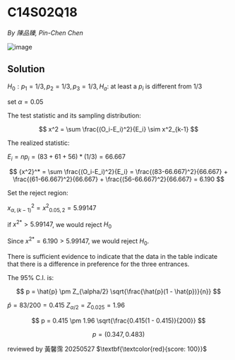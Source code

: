# C14S02Q18
*By 陳品臻, Pin-Chen Chen*

![image](https://github.com/user-attachments/assets/9dcf4fea-64a4-4b0b-bc40-a146ecd8f3d3)

## Solution

$H_0: p_1 = 1/3,p_2 = 1/3,p_3 = 1/3, H_a:$ at least a $p_i$ is different from $1/3$

set $\alpha=0.05$

The test statistic and its sampling distribution:

$$
x^2 = \sum \frac{(O_i-E_i)^2}{E_i} \sim x^2_{k-1}
$$

The realized statistic:

$E_i = np_i = (83+61+56)*(1/3) = 66.667$

$$
{x^2}^* = \sum \frac{(O_i-E_i)^2}{E_i} = \frac{(83-66.667)^2}{66.667} + \frac{(61-66.667)^2}{66.667} + \frac{(56-66.667)^2}{66.667} = 6.190
$$

Set the reject region:

$x^2_{\alpha,(k-1)}={x^2}_{0.05,2}=5.99147$

if ${x^2}^*>5.99147$, we would reject $H_0$

Since ${x^2}^*= 6.190 > 5.99147$, we would reject $H_0$.

There is sufficient evidence to indicate that the data in the table indicate that there is a difference in preference for the three entrances.

The 95% C.I. is:

$$
p = \hat{p} \pm Z_{\alpha/2} \sqrt{\frac{\hat{p}(1 - \hat{p})}{n}}
$$

$\hat{p} = 83/200 = 0.415$
$Z_{\alpha/2} = Z_{0.025} = 1.96$

$$
p = 0.415 \pm 1.96 \sqrt{\frac{0.415(1 - 0.415)}{200}}
$$

$$
p = (0.347, 0.483)
$$

reviewed by 黃馨霈 20250527 $\textbf{\textcolor{red}{score: 100}}$